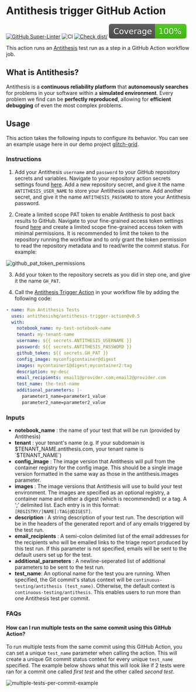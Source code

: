 # Antithesis trigger GitHub Action

[![GitHub Super-Linter](https://github.com/antithesishq/antithesis-trigger-action/actions/workflows/linter.yml/badge.svg)](https://github.com/super-linter/super-linter)
![CI](https://github.com/antithesishq/antithesis-trigger-action/actions/workflows//ci.yml/badge.svg)
[![Check dist/](https://github.com/antithesishq/antithesis-trigger-action/actions/workflows/check-dist.yml/badge.svg)](https://github.com/antithesishq/antithesis-trigger-action/actions/workflows/check-dist.yml)
[![Coverage](./badges/coverage.svg)](./badges/coverage.svg)

This action runs an [Antithesis](https://www.antithesis.com/) test run as a step
in a GitHub Action workflow job.

## What is Antithesis?

Antithesis is a **continuous reliability platform** that **autonomously
searches** for problems in your software within a **simulated environment**.
Every problem we find can be **perfectly reproduced**, allowing for **efficient
debugging** of even the most complex problems.

## Usage

This action takes the following inputs to configure its behavior. You can see an
example usage here in our demo project
[glitch-grid](https://github.com/antithesishq/glitch-grid/blob/main/.github/workflows/ci_integration_go.yml).

### Instructions

1. Add your Antithesis `username` and `password` to your GitHub repository
   secrets and variables. Navigate to your repository action secrets settings
   found
   [here](https://github.com/<org_name>/<repo_name>/settings/secrets/actions).
   Add a new repository secret, and give it the name `ANTITHESIS_USER_NAME` to
   store your Antithesis username. Add another secret, and give it the name
   `ANTITHESIS_PASSWORD` to store your Antithesis password.

2. Create a limited scope PAT token to enable Antithesis to post back results to
   GitHub. Navigate to your fine-grained access token settings found
   [here](https://github.com/settings/tokens?type=beta) and create a limited
   scope fine-grained access token with minimal permissions. It is recommended
   to limit the token to the repository running the workflow and to only grant
   the token permission to read the repository metadata and to read/write the
   commit status. For example:

![github_pat_token_permissions](https://github.com/antithesishq/antithesis-trigger-action/assets/3439582/935c5c58-e158-4558-a455-9a5f99d48c8b)

3. Add your token to the repository secrets as you did in step one, and give it
   the name `GH_PAT`.

4. Call the
   [Antithesis Trigger Action](https://github.com/antithesishq/antithesis-trigger-action)
   in your workflow file by adding the following code:

```yml
- name: Run Antithesis Tests
  uses: antithesishq/antithesis-trigger-action@v0.5
  with:
    notebook_name: my-test-notebook-name
    tenant: my-tenant-name
    username: ${{ secrets.ANTITHESIS_USERNAME }}
    password: ${{ secrets.ANTITHESIS_PASSWORD }}
    github_token: ${{ secrets.GH_PAT }}
    config_image: myconfigcontainer@digest
    images: mycontainer1@digest;mycontainer2:tag
    description: my-desc
    email_recipients: email1@provider.com;email2@provider.com
    test_name: the-test-name
    additional_parameters: |-
      parameter1_name=parameter1_value
      parameter2_name=parameter2_value
```

### Inputs

- **notebook_name** : the name of your test that will be run (provided by
  Antithesis)
- **tenant** : your tenant's name (e.g. If your subdomain is
  $TENANT_NAME.antithesis.com, your tenant name is `$TENANT_NAME`)
- **config_image** : The image version that Antithesis will pull from the
  container registry for the config image. This should be a single image version
  formatted in the same way as those in the antithesis.images parameter.
- **images** : The image versions that Antithesis will use to build your test
  environment. The images are specified as an optional registry, a container
  name and either a digest (which is recommended) or a tag. A ‘;’ delimited
  list. Each entry is in this format: `[REGISTRY/]NAME[:TAG|@DIGEST]`.
- **description** : A string description of your test run. The description will
  be in the headers of the generated report and of any emails triggered by the
  test run.
- **email_recipients** : A semi-colon delimited list of the email addresses for
  the recipients who will be emailed links to the triage report produced by this
  test run. If this parameter is not specified, emails will be sent to the
  default users set up for the test.
- **additional_parameters** : A newline-seperated list of additional parameters
  to be sent to the test run.
- **test_name**: An optional name for the test you are running. When specified,
  the Git commit's status context will be
  `continuous-testing/antithesis (test_name)`. Otherwise, the default context is
  `continuous-testing/antithesis`. This enables users to run more than one
  Antithesis test per commit.

### FAQs

#### How can I run multiple tests on the same commit using this GitHub Action?

To run multiple tests from the same commit using this GitHub Action, you can set
a unique `test_name` parameter when calling the action. This will create a
unique Git commit status context for every unique `test_name` specified. The
example below shows what this will look like if 2 tests were ran for a commit
one called _first test_ and the other called _second test_.

![multiple-tests-per-commit-example](https://github.com/user-attachments/assets/dfde256c-74b1-4204-b1e7-4ab290a58bfe)
